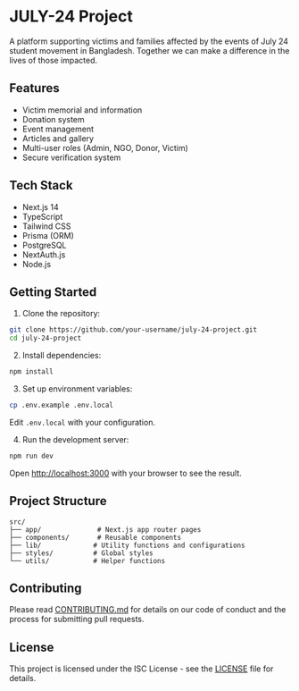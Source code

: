 # JULY-24 Project

A platform supporting victims and families affected by the events of July 24 student movement in Bangladesh. Together we can make a difference in the lives of those impacted.

## Features

- Victim memorial and information
- Donation system
- Event management
- Articles and gallery
- Multi-user roles (Admin, NGO, Donor, Victim)
- Secure verification system

## Tech Stack

- Next.js 14
- TypeScript
- Tailwind CSS
- Prisma (ORM)
- PostgreSQL
- NextAuth.js
- Node.js

## Getting Started

1. Clone the repository:
```bash
git clone https://github.com/your-username/july-24-project.git
cd july-24-project
```

2. Install dependencies:
```bash
npm install
```

3. Set up environment variables:
```bash
cp .env.example .env.local
```
Edit `.env.local` with your configuration.

4. Run the development server:
```bash
npm run dev
```

Open [http://localhost:3000](http://localhost:3000) with your browser to see the result.

## Project Structure

```
src/
├── app/              # Next.js app router pages
├── components/       # Reusable components
├── lib/             # Utility functions and configurations
├── styles/          # Global styles
└── utils/           # Helper functions
```

## Contributing

Please read [CONTRIBUTING.md](CONTRIBUTING.md) for details on our code of conduct and the process for submitting pull requests.

## License

This project is licensed under the ISC License - see the [LICENSE](LICENSE) file for details. 